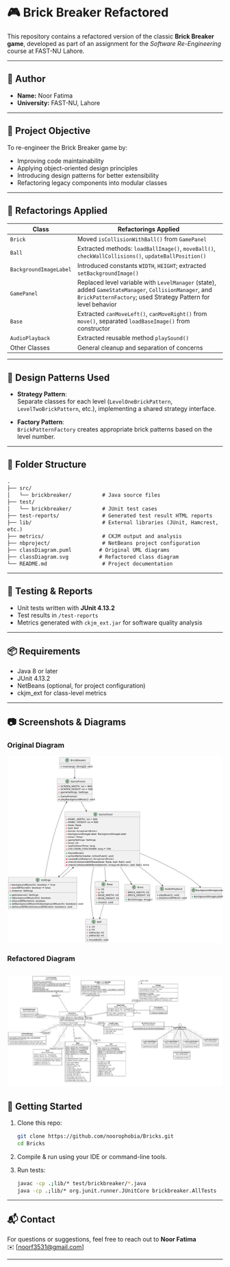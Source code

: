 
# 🎮 Brick Breaker Refactored

This repository contains a refactored version of the classic **Brick Breaker game**, developed as part of an assignment for the *Software Re-Engineering* course at FAST-NU Lahore.

---

## 👤 Author

- **Name:** Noor Fatima   
- **University:** FAST-NU, Lahore

---

## 📌 Project Objective

To re-engineer the Brick Breaker game by:

- Improving code maintainability
- Applying object-oriented design principles
- Introducing design patterns for better extensibility
- Refactoring legacy components into modular classes

---

## 🔨 Refactorings Applied

| Class                  | Refactorings Applied                                                                 |
|------------------------|--------------------------------------------------------------------------------------|
| `Brick`                | Moved `isCollisionWithBall()` from `GamePanel`                                      |
| `Ball`                 | Extracted methods: `loadBallImage()`, `moveBall()`, `checkWallCollisions()`, `updateBallPosition()` |
| `BackgroundImageLabel`| Introduced constants `WIDTH`, `HEIGHT`; extracted `setBackgroundImage()`             |
| `GamePanel`            | Replaced level variable with `LevelManager` (state), added `GameStateManager`, `CollisionManager`, and `BrickPatternFactory`; used Strategy Pattern for level behavior |
| `Base`                 | Extracted `canMoveLeft()`, `canMoveRight()` from `move()`, separated `loadBaseImage()` from constructor |
| `AudioPlayback`        | Extracted reusable method `playSound()`                                             |
| Other Classes          | General cleanup and separation of concerns                                          |

---

## 🧠 Design Patterns Used

- **Strategy Pattern**:  
  Separate classes for each level (`LevelOneBrickPattern`, `LevelTwoBrickPattern`, etc.), implementing a shared strategy interface.

- **Factory Pattern**:  
  `BrickPatternFactory` creates appropriate brick patterns based on the level number.

---

## 📁 Folder Structure

```
.
├── src/
│   └── brickbreaker/          # Java source files
├── test/
│   └── brickbreaker/          # JUnit test cases
├── test-reports/              # Generated test result HTML reports
├── lib/                       # External libraries (JUnit, Hamcrest, etc.)
├── metrics/                   # CKJM output and analysis
├── nbproject/                 # NetBeans project configuration
├── classDiagram.puml         # Original UML diagrams
├── classDiagram.svg          # Refactored class diagram
└── README.md                  # Project documentation
```

---

## 🧪 Testing & Reports

- Unit tests written with **JUnit 4.13.2**
- Test results in `/test-reports`
- Metrics generated with `ckjm_ext.jar` for software quality analysis

---

## 📦 Requirements

- Java 8 or later
- JUnit 4.13.2
- NetBeans (optional, for project configuration)
- ckjm_ext for class-level metrics

---

## 📷 Screenshots & Diagrams

### Original Diagram
![Original](cd.png)

### Refactored Diagram
![Refactored](cdr.png)
---

## 🚀 Getting Started

1. Clone this repo:
   ```bash
   git clone https://github.com/noorophobia/Bricks.git
   cd Bricks
   ```

2. Compile & run using your IDE or command-line tools.

3. Run tests:
   ```bash
   javac -cp .;lib/* test/brickbreaker/*.java
   java -cp .;lib/* org.junit.runner.JUnitCore brickbreaker.AllTests
   ```

---

## 📬 Contact

For questions or suggestions, feel free to reach out to **Noor Fatima**  
✉️ [noorf3531@gmail.com] 

---
